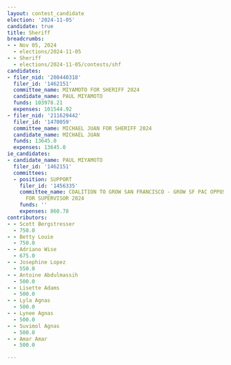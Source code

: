 ```yaml
---
layout: contest_candidate
election: '2024-11-05'
candidate: true
title: Sheriff
breadcrumbs:
- - Nov 05, 2024
  - elections/2024-11-05
- - Sheriff
  - elections/2024-11-05/contests/shf
candidates:
- filer_nid: '208440318'
  filer_id: '1462151'
  committee_name: MIYAMOTO FOR SHERIFF 2024
  candidate_name: PAUL MIYAMOTO
  funds: 103978.21
  expenses: 101544.92
- filer_nid: '211629442'
  filer_id: '1470059'
  committee_name: MICHAEL JUAN FOR SHERIFF 2024
  candidate_name: MICHAEL JUAN
  funds: 13645.0
  expenses: 13645.0
ie_candidates:
- candidate_name: PAUL MIYAMOTO
  filer_id: '1462151'
  committees:
  - position: SUPPORT
    filer_id: '1456335'
    committee_name: COALITION TO GROW SAN FRANCISCO - GROW SF PAC OPPOSING PRESTON
      FOR SUPERVISOR 2024
    funds: ''
    expenses: 860.78
contributors:
- - Scott Bergstresser
  - 750.0
- - Betty Louie
  - 750.0
- - Adriano Wise
  - 675.0
- - Josephine Lopez
  - 550.0
- - Antoine Abdulmassih
  - 500.0
- - Lisette Adams
  - 500.0
- - Lyla Agnas
  - 500.0
- - Lynee Agnas
  - 500.0
- - Suvimol Agnas
  - 500.0
- - Amar Amar
  - 500.0

---
```


